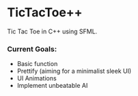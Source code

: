 # TicTacToe++
Tic Tac Toe in C++ using SFML.

### Current Goals:
* Basic function
* Prettify (aiming for a minimalist sleek UI)
* UI Animations
* Implement unbeatable AI
